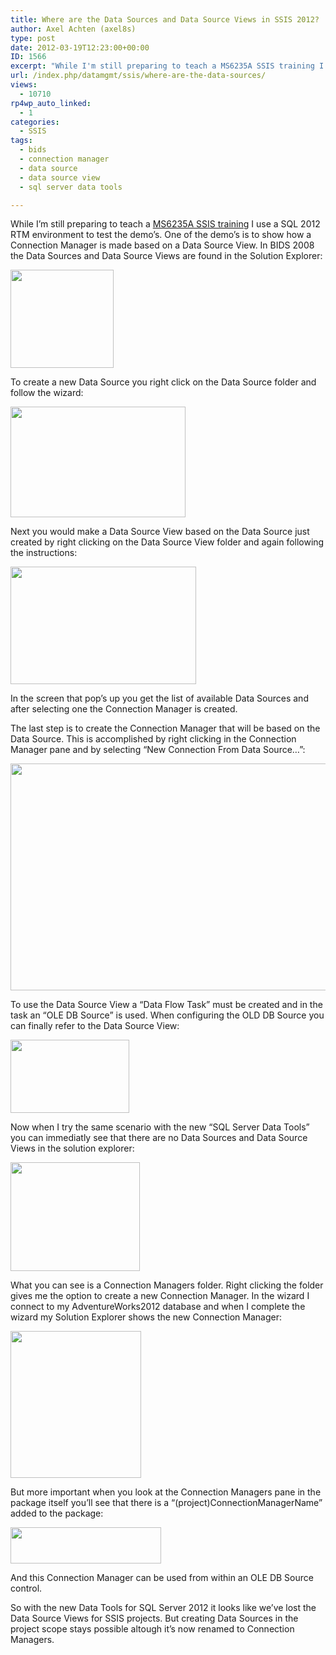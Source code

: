 ```yaml
---
title: Where are the Data Sources and Data Source Views in SSIS 2012?
author: Axel Achten (axel8s)
type: post
date: 2012-03-19T12:23:00+00:00
ID: 1566
excerpt: "While I'm still preparing to teach a MS6235A SSIS training I use a SQL 2012 RTM environment to test the demo's. One of the demo's is to show how a Connection Manager is made based on a Data Source View. In BIDS 2008 the Data Sources and Data Source View&hellip;"
url: /index.php/datamgmt/ssis/where-are-the-data-sources/
views:
  - 10710
rp4wp_auto_linked:
  - 1
categories:
  - SSIS
tags:
  - bids
  - connection manager
  - data source
  - data source view
  - sql server data tools

---
```

While I&#8217;m still preparing to teach a [MS6235A SSIS training][1] I use a SQL 2012 RTM environment to test the demo&#8217;s. One of the demo&#8217;s is to show how a Connection Manager is made based on a Data Source View. In BIDS 2008 the Data Sources and Data Source Views are found in the Solution Explorer:

<div class="image_block">
  <a href="/wp-content/uploads/blogs/DataMgmt/Axel8s/DSV1.png?mtime=1332152100"><img alt="" src="/wp-content/uploads/blogs/DataMgmt/Axel8s/DSV1.png?mtime=1332152100" width="165" height="157" /></a>
</div>

To create a new Data Source you right click on the Data Source folder and follow the wizard:

<div class="image_block">
  <a href="/wp-content/uploads/blogs/DataMgmt/Axel8s/DSV2.png?mtime=1332152402"><img alt="" src="/wp-content/uploads/blogs/DataMgmt/Axel8s/DSV2.png?mtime=1332152402" width="280" height="177" /></a>
</div>

Next you would make a Data Source View based on the Data Source just created by right clicking on the Data Source View folder and again following the instructions:

<div class="image_block">
  <a href="/wp-content/uploads/blogs/DataMgmt/Axel8s/DSV3.png?mtime=1332152786"><img alt="" src="/wp-content/uploads/blogs/DataMgmt/Axel8s/DSV3.png?mtime=1332152786" width="297" height="188" /></a>
</div>

In the screen that pop&#8217;s up you get the list of available Data Sources and after selecting one the Connection Manager is created.
  
The last step is to create the Connection Manager that will be based on the Data Source. This is accomplished by right clicking in the Connection Manager pane and by selecting &#8220;New Connection From Data Source&#8230;&#8221;:

<div class="image_block">
  <a href="/wp-content/uploads/blogs/DataMgmt/Axel8s/DSV4.png?mtime=1332153238"><img alt="" src="/wp-content/uploads/blogs/DataMgmt/Axel8s/DSV4.png?mtime=1332153238" width="694" height="363" /></a>
</div>

To use the Data Source View a &#8220;Data Flow Task&#8221; must be created and in the task an &#8220;OLE DB Source&#8221; is used. When configuring the OLD DB Source you can finally refer to the Data Source View:

<div class="image_block">
  <a href="/wp-content/uploads/blogs/DataMgmt/Axel8s/DSV6.png?mtime=1332160446"><img alt="" src="/wp-content/uploads/blogs/DataMgmt/Axel8s/DSV6.png?mtime=1332160446" width="190" height="117" /></a>
</div>

Now when I try the same scenario with the new &#8220;SQL Server Data Tools&#8221; you can immediatly see that there are no Data Sources and Data Source Views in the solution explorer:

<div class="image_block">
  <a href="/wp-content/uploads/blogs/DataMgmt/Axel8s/DSV7.png?mtime=1332165228"><img alt="" src="/wp-content/uploads/blogs/DataMgmt/Axel8s/DSV7.png?mtime=1332165228" width="207" height="174" /></a>
</div>

What you can see is a Connection Managers folder. Right clicking the folder gives me the option to create a new Connection Manager. In the wizard I connect to my AdventureWorks2012 database and when I complete the wizard my Solution Explorer shows the new Connection Manager:

<div class="image_block">
  <a href="/wp-content/uploads/blogs/DataMgmt/Axel8s/DSV8.png?mtime=1332166288"><img alt="" src="/wp-content/uploads/blogs/DataMgmt/Axel8s/DSV8.png?mtime=1332166288" width="209" height="235" /></a>
</div>

But more important when you look at the Connection Managers pane in the package itself you&#8217;ll see that there is a &#8220;(project)ConnectionManagerName&#8221; added to the package:

<div class="image_block">
  <a href="/wp-content/uploads/blogs/DataMgmt/Axel8s/DSV9.png?mtime=1332166495"><img alt="" src="/wp-content/uploads/blogs/DataMgmt/Axel8s/DSV9.png?mtime=1332166495" width="241" height="58" /></a>
</div>

And this Connection Manager can be used from within an OLE DB Source control.
  
So with the new Data Tools for SQL Server 2012 it looks like we&#8217;ve lost the Data Source Views for SSIS projects. But creating Data Sources in the project scope stays possible altough it&#8217;s now renamed to Connection Managers.

 [1]: http://www.microsoft.com/learning/en/us/course.aspx?ID=6235A&locale=en-us